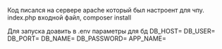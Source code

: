 Код писался на сервере apache который был настроент для чпу. index.php входной файл, 
composer install

Для запуска доавить в .env параметры для бд
DB_HOST=
DB_USER=
DB_PORT=
DB_NAME=
DB_PASSWORD=
APP_NAME=
